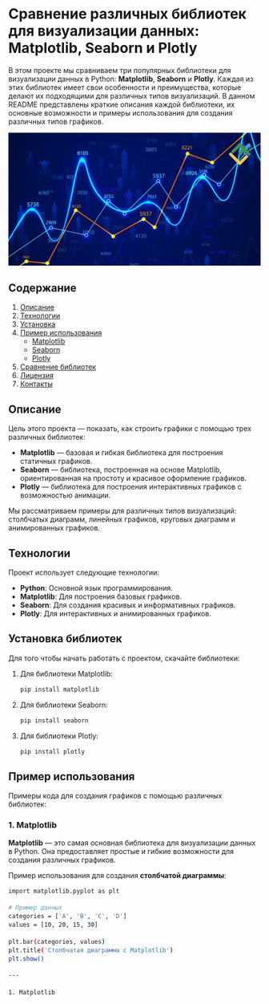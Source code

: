 # Сравнение различных библиотек для визуализации данных: Matplotlib, Seaborn и Plotly

В этом проекте мы сравниваем три популярных библиотеки для визуализации данных в Python: **Matplotlib**, **Seaborn** и **Plotly**. 
Каждая из этих библиотек имеет свои особенности и преимущества, которые делают их подходящими для различных типов визуализаций. 
В данном README представлены краткие описания каждой библиотеки, их основные возможности и примеры использования для создания различных типов графиков.

![Пример графика](https://github.com/Anna-Lisichka/modul_20_Diploma/blob/main/range_chart.jpg)

## Содержание

1. [Описание](#описание)
2. [Технологии](#технологии)
3. [Установка](#установка-библиотек)
4. [Пример использования](#пример-использования)
   - [Matplotlib](##matplotlib)
   - [Seaborn](#seaborn)
   - [Plotly](#plotly)
4. [Сравнение библиотек](#сравнение-библиотек)
5. [Лицензия](#лицензия)
6. [Контакты](#контакты)

## Описание

Цель этого проекта — показать, как строить графики с помощью трех различных библиотек:

- **Matplotlib** — базовая и гибкая библиотека для построения статичных графиков.
- **Seaborn** — библиотека, построенная на основе Matplotlib, ориентированная на простоту и красивое оформление графиков.
- **Plotly** — библиотека для построения интерактивных графиков с возможностью анимации.

Мы рассматриваем примеры для различных типов визуализаций: столбчатых диаграмм, линейных графиков, круговых диаграмм и анимированных графиков.

## Технологии

Проект использует следующие технологии:
- **Python**: Основной язык программирования.
- **Matplotlib**: Для построения базовых графиков.
- **Seaborn**: Для создания красивых и информативных графиков.
- **Plotly**: Для интерактивных и анимированных графиков.

## Установка библиотек

Для того чтобы начать работать с проектом, скачайте библиотеки:

1. Для библиотеки Matplotlib:
   ```bash
   pip install matplotlib

2. Для библиотеки Seaborn:
   ```bash
   pip install seaborn 

3. Для библиотеки Plotly:
   ```bash
   pip install plotly

## Пример использования

Примеры кода для создания графиков с помощью различных библиотек:

### 1. Matplotlib
**Matplotlib** — это самая основная библиотека для визуализации данных в Python. Она предоставляет простые и гибкие возможности для создания различных графиков.

Пример использования для создания **столбчатой диаграммы**:
   ```bash
   import matplotlib.pyplot as plt
   
   # Пример данных
   categories = ['A', 'B', 'C', 'D']
   values = [10, 20, 15, 30]
   
   plt.bar(categories, values)
   plt.title('Столбчатая диаграмма с Matplotlib')
   plt.show()

---

 1. Matplotlib
